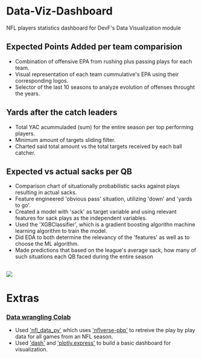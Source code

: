 # Data-Viz-Dashboard
NFL players statistics dashboard for DevF's Data Visualization module

## Expected Points Added per team comparision
- Combination of offensive EPA from rushing plus passing plays for each team.
- Visual representation of each team cummulative's EPA using their corresponding logos.
- Selector of the last 10 seasons to analyze evolution of offenses throught the years. 

## Yards after the catch leaders 
- Total YAC acummuladed (sum) for the entire season per top performing players.
- Minimum amount of targets sliding filter.
- Charted said total amount vs the total targets received by each ball catcher.

## Expected vs actual sacks per QB
- Comparison chart of situationally probabilistic sacks against plays resulting in actual sacks.
- Feature engineered 'obvious pass' situation, utilizing 'down' and 'yards to go'.
- Created a model with 'sack' as target variable and using relevant features for sack plays as the independent variables.
- Used the 'XGBClassifier', which is a gradient boosting algorithn machine learning algorithm to train the model. 
- Did EDA to both determine the relevancy of the 'features' as well as to choose the ML algorithm.
- Made predictions that based on the league's average sack, how many of such situations each QB faced during the entire season


![](assets/sample.gif)
---

# Extras
### [Data wrangling Colab](https://colab.research.google.com/drive/1Fi001xmwjThMcLuw4FgTefySJMSjFurU?usp=sharing)

- Used ['nfl_data_py'](https://pypi.org/project/nfl-data-py/) which uses ['nflverse-pbp'](https://github.com/nflverse/nflverse-pbp) to retreive the play by play data for all games from an NFL season.
- Used ['dash'](https://dash.plotly.com/) and ['plotly.express'](https://plotly.com/python-api-reference/index.html) to build a basic dashboard for visualization.